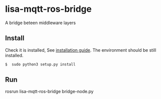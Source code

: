 # lisa-mqtt-ros-bridge
A bridge beteen middleware layers

## Install

Check it is installed, See [installation guide](https://github.com/lawrence-iviani/lisa/blob/main/embedded/install.md).
The environment should be still installed. 

```bash
$  sudo python3 setup.py install
```

## Run

rosrun lisa-mqtt-ros-bridge bridge-node.py
